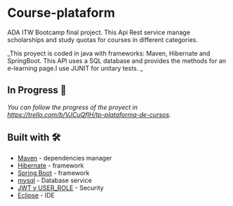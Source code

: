 # Course-plataform
ADA ITW Bootcamp final project. This Api Rest service manage scholarships and study quotas for courses in different categories.

_This proyect is coded in java with frameworks: Maven, Hibernate and SpringBoot. This API uses a SQL database and provides the methods for an e-learning page.I use JUNIT for unitary tests.  _

## In Progress 🚀

_You can follow the progress of the proyect in https://trello.com/b/VJCuQfIH/tp-plataforma-de-cursos._


## Built with 🛠️

* [Maven](https://maven.apache.org/) - dependencies manager
* [Hibernate](https://hibernate.org/) - framework 
* [Spring Boot](https://spring.io/projects/spring-boot) - framework 
* [mysql](https://www.mysql.com/products/workbench/) - Database service
* [JWT y USER_ROLE](https://jwt.io/) - Security
* [Eclipse](https://www.eclipse.org/downloads/) - IDE

